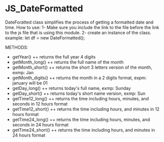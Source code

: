 # JS_DateFormatted
DateForatted class simplifies the process of getting a formatted date and time.
How to use:
1- Make sure you include the link to the file before the link to the js file that is using this module. 
2- create an instance of the class. example: let df = new DateFormatted();

METHODS:
- getYear()
    ++ returns the full year 4 digits
- getMonth_long()
    ++ returns the full name of the month
- getMonth_short()
    ++ returns the short 3 letters version of the month, exmp: Jan
- getMonth_digits()
    ++ returns the month in a 2 digits format, expm: january will be 01
- getDay_long()
    ++ returns today's full name, exmp: Sunday
- getDay_short()
    ++ returns today's short name version, exmp: Sun
- getTime12_long()
    ++ returns the time including hours, minutes, and seconds in 12 hours format
- getTime12_short()
    ++ returns the time including hours, and minutes in 12 hours format
- getTime24_long()
    ++ returns the time including hours, minutes, and seconds in 24 hours format
- getTime24_short()
    ++ returns the time including hours, and minutes in 24 hours format
